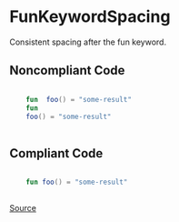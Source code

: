 # FunKeywordSpacing

Consistent spacing after the fun keyword.

## Noncompliant Code

```kotlin

    fun  foo() = "some-result"
    fun
    foo() = "some-result"
    
```
## Compliant Code

```kotlin

    fun foo() = "some-result"
    
```

[Source](https://detekt.dev/docs/rules/formatting#funkeywordspacing)
